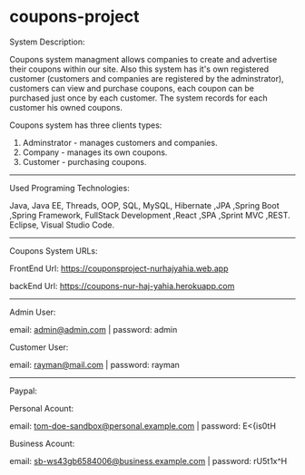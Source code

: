 # coupons-project

System Description:

Coupons system managment allows companies to create and advertise their coupons within our site. Also this system has it's own registered customer (customers and companies are registered by the adminstrator), customers can view and purchase coupons, each coupon can be purchased just once by each customer. 
The system records for each customer his owned coupons.

Coupons system has three clients types:
1. Adminstrator - manages customers and companies.
2. Company - manages its own coupons.
3. Customer - purchasing coupons.

----------------------------------------------------------------------------

Used Programing Technologies:

Java, Java EE, Threads, OOP, SQL, MySQL, Hibernate ,JPA ,Spring Boot ,Spring Framework, FullStack Development ,React ,SPA ,Sprint MVC ,REST.
Eclipse, Visual Studio Code.

-----------------------------------------------------------------------------

Coupons System URLs:

FrontEnd Url: https://couponsproject-nurhajyahia.web.app

backEnd Url: https://coupons-nur-haj-yahia.herokuapp.com

-----------------------------------------------------------------------------

Admin User:

email: admin@admin.com  |  password: admin

Customer User:

email: rayman@mail.com  |  password: rayman

-----------------------------------------------------------------------------

Paypal:

Personal Acount:

email: tom-doe-sandbox@personal.example.com | password: E<{is0tH

Business Acount:

email: sb-ws43gb6584006@business.example.com  |  password: rU5t1x^H
